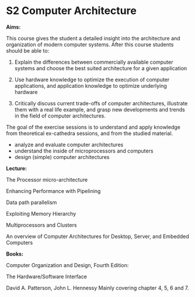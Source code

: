 

# S2 Computer Architecture

**Aims:**

This course gives the student a detailed insight into the architecture and organization of modern computer systems. After this course students should be able to:

1. Explain the differences between commercially available computer systems and choose the best suited architecture for a given application

2. Use hardware knowledge to optimize the execution of computer applications, and application knowledge to optimize underlying hardware

3. Critically discuss current trade-offs of computer architectures, illustrate them with a real life example, and grasp new developments and trends in the field of computer architectures.

The goal of the exercise sessions is to understand and apply knowledge from theoretical ex-cathedra sessions, and from the studied material.

- analyze and evaluate computer architectures
- understand the inside of microprocessors and computers
- design (simple) computer architectures

**Lecture:**

The Processor micro-architecture

Enhancing Performance with Pipelining

Data path parallelism

Exploiting Memory Hierarchy

Multiprocessors and Clusters

An overview of Computer Architectures for Desktop, Server, and Embedded Computers

**Books:**

Computer Organization and Design, Fourth Edition:

The Hardware/Software Interface

David A. Patterson, John L. Hennessy Mainly covering chapter 4, 5, 6 and 7.